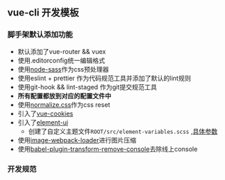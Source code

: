 ## vue-cli 开发模板
### 脚手架默认添加功能

+ 默认添加了vue-router && vuex
+ 使用.editorconfig统一编辑格式
+ 使用[node-sass](https://lost-dream.github.io/blog/2017/10/20/使用SASS/)作为css预处理器
+ 使用eslint + prettier 作为代码规范工具并添加了默认的lint规则
+ 使用git-hook && lint-staged 作为git提交规范工具
+ **所有配置都放到对应的配置文件中**
+ 使用[normalize.css](https://www.npmjs.com/package/normalize.css)作为css reset
+ 引入了[vue-cookies](https://www.npmjs.com/package/vue-cookies)
+ 引入了[element-ui](https://element.eleme.cn/#/zh-CN/component/layout)
  - 创建了自定义主题文件`ROOT/src/element-variables.scss` ,[具体参数](https://github.com/ElemeFE/element/blob/dev/packages/theme-chalk/src/common/var.scss)
+ 使用[image-webpack-loader](https://www.npmjs.com/package/image-webpack-loader)进行图片压缩
+ 使用[babel-plugin-transform-remove-console](https://www.npmjs.com/package/babel-plugin-transform-remove-console)去除线上console

### 开发规范


